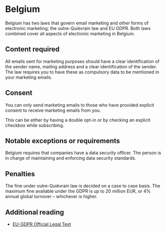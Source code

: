 # Belgium
Belgium has two laws that govern email marketing and other forms of electronic marketing; the outre-Quiévrain law and EU GDPR. Both laws combined cover all aspects of electronic marketing in Belgium.

## Content required
All emails sent for marketing purposes should have a clear identification of the sender name, mailing address and a clear identification of the sender. The law requires you to have these as compulsory data to be mentioned in your marketing emails.

## Consent
You can only send marketing emails to those who have provided explicit consent to receive marketing emails from you.

This can be either by having a double opt-in or by checking an explicit checkbox while subscribing.

## Notable exceptions or requirements
Belgium requires that companies have a data security officer. The person is in charge of maintaining and enforcing data security standards.

## Penalties
The fine under outre-Quiévrain law is decided on a case to case basis.
The maximum fine available under the GDPR is up to 20 million EUR, or 4% annual global turnover – whichever is higher.

## Additional reading
- [EU-GDPR Official Legal Text](https://gdpr-info.eu/)
